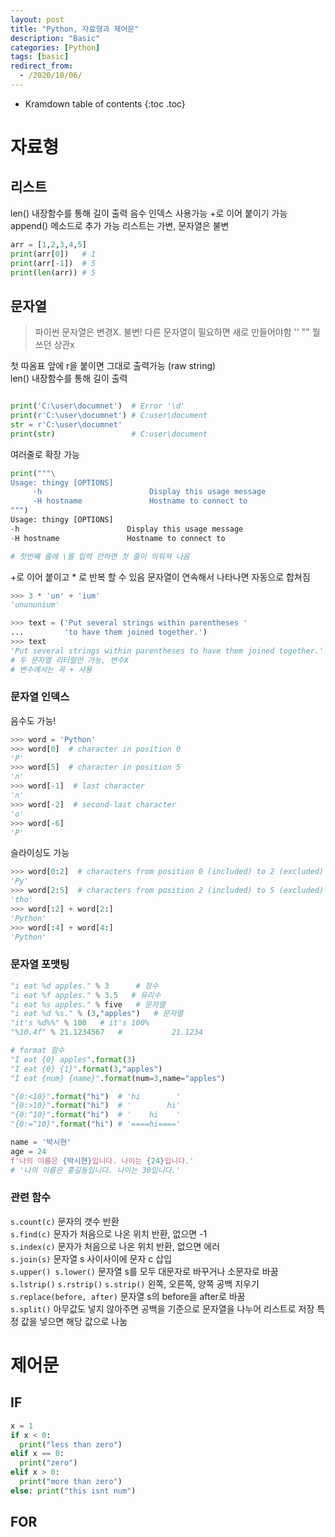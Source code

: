```yaml
---
layout: post
title: "Python, 자료형과 제어문"
description: "Basic"
categories: [Python]
tags: [basic]
redirect_from:
  - /2020/10/06/
---
```


* Kramdown table of contents
{:toc .toc}

# 자료형
## 리스트
<span class="margin">len() 내장함수를 통해 길이 출력</span>
<span class="margin">음수 인덱스 사용가능</span>
<span class="margin">+로 이어 붙이기 가능</span>
<span class="margin">append() 메소드로 추가 가능</span>
<span class="margin">리스트는 가변, 문자열은 불변</span>

~~~ python
arr = [1,2,3,4,5]
print(arr[0])   # 1
print(arr[-1])  # 5
print(len(arr)) # 5
~~~

## 문자열
> 파이썬 문자열은 변경X. 불변!
> 다른 문자열이 필요하면 새로 만들어야함
> '' "" 뭘쓰던 상관x

<span class="margin"> 첫 따옴표 앞에 r을 붙이면 그대로 출력가능 (raw string) </span>    
<span class="margin">len() 내장함수를 통해 길이 출력</span>

~~~ python

print('C:\user\documnet')  # Error '\d'
print(r'C:\user\documnet') # C:user\document
str = r'C:\user\documnet'
print(str)                 # C:user\document

~~~

<span class="margin">여러줄로 확장 가능</span>    

~~~ python
print("""\
Usage: thingy [OPTIONS]
     -h                        Display this usage message
     -H hostname               Hostname to connect to
""")
Usage: thingy [OPTIONS]
-h                        Display this usage message
-H hostname               Hostname to connect to

# 첫번째 줄에 \를 입력 안하면 첫 줄이 띄워져 나옴
~~~

<span class="margin">+로 이어 붙이고 * 로 반복 할 수 있음</span>
<span class="margin">문자열이 연속해서 나타나면 자동으로 합쳐짐</span>

~~~ python
>>> 3 * 'un' + 'ium' 
'unununium'

>>> text = ('Put several strings within parentheses '
...         'to have them joined together.')
>>> text
'Put several strings within parentheses to have them joined together.'
# 두 문자열 리터럴만 가능, 변수X
# 변수에서는 꼭 + 사용
~~~

### 문자열 인덱스
<span class="margin">음수도 가능!</span>

~~~ python
>>> word = 'Python'
>>> word[0]  # character in position 0
'P'
>>> word[5]  # character in position 5
'n'
>>> word[-1]  # last character
'n'
>>> word[-2]  # second-last character
'o'
>>> word[-6]
'P'
~~~
<span class="margin">슬라이싱도 가능</span>

~~~ python
>>> word[0:2]  # characters from position 0 (included) to 2 (excluded)
'Py'
>>> word[2:5]  # characters from position 2 (included) to 5 (excluded)
'tho'
>>> word[:2] + word[2:]
'Python'
>>> word[:4] + word[4:]
'Python'
~~~

### 문자열 포맷팅
~~~ python
"i eat %d apples." % 3      # 정수
"i eat %f apples." % 3.5   # 유리수
"i eat %s apples." % five   # 문자열
"i eat %d %s." % (3,"apples")   # 문자열
"it's %d%%" % 100   # it's 100%
"%10.4f" % 21.1234567   #           21.1234

# format 함수
"I eat {0} apples".format(3)
"I eat {0} {1}".format(3,"apples")
"I eat {num} {name}".format(num=3,name="apples")

"{0:<10}".format("hi")  # 'hi        '
"{0:>10}".format("hi")  # '        hi'
"{0:^10}".format("hi")  # '    hi    '
"{0:=^10}".format("hi") # '====hi===='

name = '박시현'
age = 24
f'나의 이름은 {박시현}입니다. 나이는 {24}입니다.'
# '나의 이름은 홍길동입니다. 나이는 30입니다.'
~~~

### 관련 함수

<span class="margin"> `s.count(c)` 문자의 갯수 반환 </span>    
<span class="margin"> `s.find(c)` 문자가 처음으로 나온 위치 반환, 없으면 -1 </span>    
<span class="margin"> `s.index(c)` 문자가 처음으로 나온 위치 반환, 없으면 에러 </span>    
<span class="margin"> `s.join(s)` 문자열 s 사이사이에 문자 c 삽입 </span>    
<span class="margin"> `s.upper() s.lower()` 문자열 s를 모두 대문자로 바꾸거나 소문자로 바꿈 </span>    
<span class="margin"> `s.lstrip()` `s.rstrip()` `s.strip()` 왼쪽, 오른쪽, 양쪽 공백 지우기 </span>    
<span class="margin"> `s.replace(before, after)` 문자열 s의 before을 after로 바꿈</span>    
<span class="margin"> `s.split()` 아무값도 넣지 않아주면 공백을 기준으로 문자열을 나누어 리스트로 저장</span>
<span class="margin">     특정 값을 넣으면 해당 값으로 나눔</span>    

# 제어문
## IF
~~~ python
x = 1
if x < 0:
  print("less than zero")
elif x == 0:
  print("zero")
elif x > 0:
  print("more than zero")
else: print("this isnt num")
~~~
## FOR
